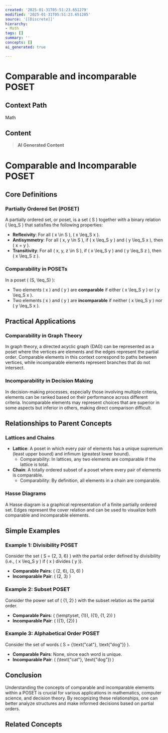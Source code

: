 ```yaml
---
created: '2025-01-31T05:51:23.651279'
modified: '2025-01-31T05:51:23.651285'
source: '[[Discrete]]'
hierarchy:
- Math
tags: []
summary: ''
concepts: []
ai_generated: true

---
```


# Comparable and incomparable POSET

## Context Path
Math

## Content
> **AI Generated Content**
 # Comparable and Incomparable POSET

## Core Definitions

### Partially Ordered Set (POSET)
A partially ordered set, or poset, is a set \( S \) together with a binary relation \( \leq_S \) that satisfies the following properties:
- **Reflexivity**: For all \( x \in S \), \( x \leq_S x \).
- **Antisymmetry**: For all \( x, y \in S \), if \( x \leq_S y \) and \( y \leq_S x \), then \( x = y \).
- **Transitivity**: For all \( x, y, z \in S \), if \( x \leq_S y \) and \( y \leq_S z \), then \( x \leq_S z \).

### Comparability in POSETs
In a poset \( (S, \leq_S) \):
- Two elements \( x \) and \( y \) are **comparable** if either \( x \leq_S y \) or \( y \leq_S x \).
- Two elements \( x \) and \( y \) are **incomparable** if neither \( x \leq_S y \) nor \( y \leq_S x \).

## Practical Applications

### Comparability in Graph Theory
In graph theory, a directed acyclic graph (DAG) can be represented as a poset where the vertices are elements and the edges represent the partial order. Comparable elements in this context correspond to paths between vertices, while incomparable elements represent branches that do not intersect.

### Incomparability in Decision Making
In decision-making processes, especially those involving multiple criteria, elements can be ranked based on their performance across different criteria. Incomparable elements may represent choices that are superior in some aspects but inferior in others, making direct comparison difficult.

## Relationships to Parent Concepts

### Lattices and Chains
- **Lattice**: A poset in which every pair of elements has a unique supremum (least upper bound) and infimum (greatest lower bound).
  - Comparability: In lattices, any two elements are comparable if the lattice is total.
- **Chain**: A totally ordered subset of a poset where every pair of elements is comparable.
  - Comparability: By definition, all elements in a chain are comparable.

### Hasse Diagrams
A Hasse diagram is a graphical representation of a finite partially ordered set. Edges represent the cover relation and can be used to visualize both comparable and incomparable elements.

## Simple Examples

### Example 1: Divisibility POSET
Consider the set \( S = \{2, 3, 6\} \) with the partial order defined by divisibility (i.e., \( x \leq_S y \) if \( x \) divides \( y \)).
- **Comparable Pairs**: \( (2, 6), (3, 6) \)
- **Incomparable Pair**: \( (2, 3) \)

### Example 2: Subset POSET
Consider the power set of \( \{1, 2\} \) with the subset relation as the partial order.
- **Comparable Pairs**: \( (\emptyset, \{1\}), (\{1\}, \{1, 2\}) \)
- **Incomparable Pair**: \( (\{1\}, \{2\}) \)

### Example 3: Alphabetical Order POSET
Consider the set of words \( S = \{\text{"cat"}, \text{"dog"}\} \).
- **Comparable Pairs**: None, since each word is unique.
- **Incomparable Pair**: \( (\text{"cat"}, \text{"dog"}) \)

## Conclusion
Understanding the concepts of comparable and incomparable elements within a POSET is crucial for various applications in mathematics, computer science, and decision theory. By recognizing these relationships, one can better analyze structures and make informed decisions based on partial orders.

## Related Concepts
